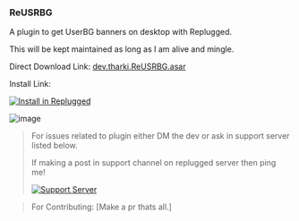 ### ReUSRBG

A plugin to get UserBG banners on desktop with Replugged.

This will be kept maintained as long as I am alive and mingle.

Direct Download Link: [dev.tharki.ReUSRBG.asar](https://github.com/Tharki-God/ReUSRBG/releases/latest/download/dev.tharki.ReUSRBG.asar)

Install Link:

[![Install in Replugged](https://img.shields.io/badge/-Install%20in%20Replugged-blue?style=for-the-badge&logo=none)](https://replugged.dev/install?identifier=Tharki-God/ReUSRBG&source=github)

![image](https://tharki-god.github.io/files-random-host/bdpluginsassets/usrbg.png)

> For issues related to plugin either DM the dev or ask in support server listed below.
>
>If making a post in support channel on replugged server then ping me!
>
> [![Support Server](https://discordapp.com/api/guilds/919649417005506600/widget.png?style=banner3)](https://discord.gg/SgKSKyh9gY)

> For Contributing: [Make a pr thats all.]
